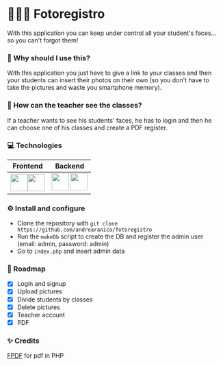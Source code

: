 # 👨🏻‍🏫 Fotoregistro
With this application you can keep under control all your student's faces... so you can't forgot them!

### 🔎 Why should I use this?
With this application you just have to give a link to your classes and then your students can insert their photos on their own (so you don't have to take the pictures and waste you smartphone memory).

### 📗 How can the teacher see the classes?
If a teacher wants to see his students' faces, he has to login and then he can choose one of his classes and create a PDF register.

### 💻 Technologies
| Frontend | Backend |
| -------- | ------- |
| <a><img src="https://camo.githubusercontent.com/aa715fdfca23b54de2e24848e0b19e7069d0bd9329e1d47f9504949f18207654/68747470733a2f2f75706c6f61642e77696b696d656469612e6f72672f77696b6970656469612f636f6d6d6f6e732f7468756d622f622f62322f426f6f7473747261705f6c6f676f2e7376672f3132303070782d426f6f7473747261705f6c6f676f2e7376672e706e67" height="40"></a><a><img src="https://upload.wikimedia.org/wikipedia/commons/thumb/9/99/Unofficial_JavaScript_logo_2.svg/180px-Unofficial_JavaScript_logo_2.svg.png" height="40"></a> |<a><img src="https://www.ilmiogiornale.org/wp-content/uploads/2022/03/R.png" height="40"></a> <a><img src="https://www.blograffo.net/wp-content/uploads/2021/10/mysql-logo.jpg" height="40"></a> |

### ⚙️ Install and configure
* Clone the repository with ```git clone https://github.com/andrearanica/fotoregistro```
* Run the ```makeDb``` script to create the DB and register the admin user (email: admin, password: admin)
* Go to ```index.php``` and insert admin data

### 📌 Roadmap
- [X] Login and signup
- [X] Upload pictures
- [X] Divide students by classes
- [X] Delete pictures
- [X] Teacher account
- [X] PDF

### ✨ Credits
[FPDF](http://www.fpdf.org/) for pdf in PHP
